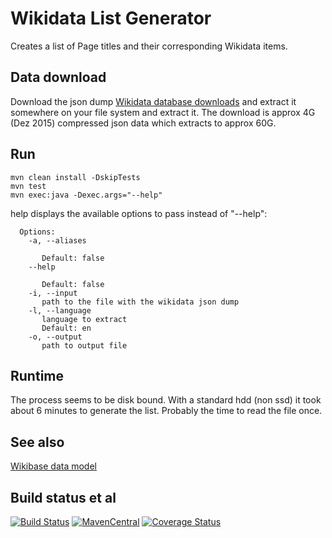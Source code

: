 Wikidata List Generator
=======================
Creates a list of Page titles and their corresponding Wikidata items.
## Data download
Download the json dump [Wikidata database downloads](https://www.wikidata.org/wiki/Wikidata:Database_download) and 
extract it somewhere on your file system and extract it.
The download is approx 4G (Dez 2015) compressed json data which extracts to approx 60G.
## Run
```
mvn clean install -DskipTests
mvn test
mvn exec:java -Dexec.args="--help"
```
help displays the available options to pass instead of "--help":
```
  Options:
    -a, --aliases

       Default: false
    --help

       Default: false
    -i, --input
       path to the file with the wikidata json dump
    -l, --language
       language to extract
       Default: en
    -o, --output
       path to output file
```


## Runtime
The process seems to be disk bound. With a standard hdd (non ssd) it took about 6 minutes to generate the list.
Probably the time to read the file once.

## See also
[Wikibase data model](https://www.mediawiki.org/wiki/Wikibase/DataModel/JSON)

## Build status et al
[![Build Status](https://travis-ci.org/physikerwelt/WikidataListGenerator.svg?branch=master)](https://travis-ci.org/physikerwelt/WikidataListGenerator)
[![MavenCentral](https://maven-badges.herokuapp.com/maven-central/com.formulasearchengine/wikidatalistgenerator/badge.svg)](https://maven-badges.herokuapp.com/maven-central/com.formulasearchengine/wikidatalistgenerator/badge.svg)
[![Coverage Status](https://coveralls.io/repos/physikerwelt/WikidataListGenerator/badge.svg?branch=master&service=github)](https://coveralls.io/github/physikerwelt/WikidataListGenerator?branch=master)